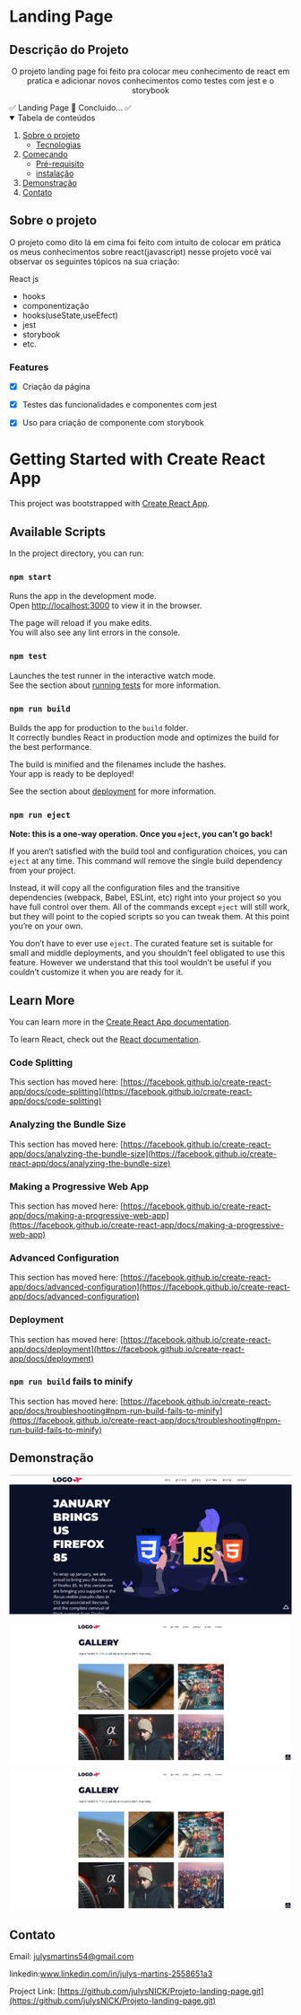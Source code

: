 # Landing Page
## Descrição do Projeto

<p align="center">O projeto landing page foi feito pra colocar meu conhecimento de react em pratica e adicionar novos conhecimentos como testes com jest e o storybook</p
 <h4 align="center"> 
	✅  Landing Page 🚀 Concluido...  ✅
 </h4>


 <!-- TABLE OF CONTENTS -->
<details open="open">
  <summary>Tabela de conteúdos</summary>
  <ol>
    <li>
      <a href="#Sobre-o-projeto">Sobre o projeto</a>
      <ul>
        <li><a href="#Tecnologias">Tecnologias</a></li>
      </ul>
    </li>
    <li>
      <a href="#Começando">Começando</a>
      <ul>
        <li><a href="#Pré-requisito">Pré-requisito</a></li>
        <li><a href="#Instalação">instalação</a></li>
      </ul>
    </li>
    <li><a href="#Demonstração">Demonstração</a></li>
    <li><a href="#Contato">Contato</a></li>
  </ol>
</details>

## Sobre o projeto

O projeto como dito lá em cima foi feito com intuito de colocar em prática os meus conhecimentos sobre react(javascript)  nesse projeto você vai observar os seguintes tópicos na sua criação:

React js	

* hooks 
* componentização 
* hooks(useState,useEfect)
* jest
* storybook
* etc.
 ###  Features

- [x] Criação da página

- [x] Testes das funcionalidades e componentes com jest

- [x] Uso para criação de componente com storybook


# Getting Started with Create React App

This project was bootstrapped with [Create React App](https://github.com/facebook/create-react-app).

## Available Scripts

In the project directory, you can run:

### `npm start`

Runs the app in the development mode.\
Open [http://localhost:3000](http://localhost:3000) to view it in the browser.

The page will reload if you make edits.\
You will also see any lint errors in the console.

### `npm test`

Launches the test runner in the interactive watch mode.\
See the section about [running tests](https://facebook.github.io/create-react-app/docs/running-tests) for more information.

### `npm run build`

Builds the app for production to the `build` folder.\
It correctly bundles React in production mode and optimizes the build for the best performance.

The build is minified and the filenames include the hashes.\
Your app is ready to be deployed!

See the section about [deployment](https://facebook.github.io/create-react-app/docs/deployment) for more information.

### `npm run eject`

**Note: this is a one-way operation. Once you `eject`, you can’t go back!**

If you aren’t satisfied with the build tool and configuration choices, you can `eject` at any time. This command will remove the single build dependency from your project.

Instead, it will copy all the configuration files and the transitive dependencies (webpack, Babel, ESLint, etc) right into your project so you have full control over them. All of the commands except `eject` will still work, but they will point to the copied scripts so you can tweak them. At this point you’re on your own.

You don’t have to ever use `eject`. The curated feature set is suitable for small and middle deployments, and you shouldn’t feel obligated to use this feature. However we understand that this tool wouldn’t be useful if you couldn’t customize it when you are ready for it.

## Learn More

You can learn more in the [Create React App documentation](https://facebook.github.io/create-react-app/docs/getting-started).

To learn React, check out the [React documentation](https://reactjs.org/).

### Code Splitting

This section has moved here: [https://facebook.github.io/create-react-app/docs/code-splitting](https://facebook.github.io/create-react-app/docs/code-splitting)

### Analyzing the Bundle Size

This section has moved here: [https://facebook.github.io/create-react-app/docs/analyzing-the-bundle-size](https://facebook.github.io/create-react-app/docs/analyzing-the-bundle-size)

### Making a Progressive Web App

This section has moved here: [https://facebook.github.io/create-react-app/docs/making-a-progressive-web-app](https://facebook.github.io/create-react-app/docs/making-a-progressive-web-app)

### Advanced Configuration

This section has moved here: [https://facebook.github.io/create-react-app/docs/advanced-configuration](https://facebook.github.io/create-react-app/docs/advanced-configuration)

### Deployment

This section has moved here: [https://facebook.github.io/create-react-app/docs/deployment](https://facebook.github.io/create-react-app/docs/deployment)

### `npm run build` fails to minify

This section has moved here: [https://facebook.github.io/create-react-app/docs/troubleshooting#npm-run-build-fails-to-minify](https://facebook.github.io/create-react-app/docs/troubleshooting#npm-run-build-fails-to-minify)

##  Demonstração



![](/img/Img12.PNG)



![](/img/Img13.PNG)



![](/img/Img13.PNG)





##  Contato
Email: julysmartins54@gmail.com

linkedin:www.linkedin.com/in/julys-martins-2558651a3

Project Link: [https://github.com/julysNICK/Projeto-landing-page.git](https://github.com/julysNICK/Projeto-landing-page.git)
